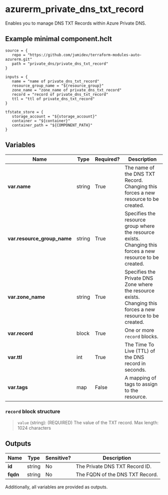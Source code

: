 # azurerm_private_dns_txt_record

Enables you to manage DNS TXT Records within Azure Private DNS.

## Example minimal component.hclt

```hcl
source = {
   repo = "https://github.com/jumidev/terraform-modules-auto-azurerm.git" 
   path = "private_dns/private_dns_txt_record" 
}

inputs = {
   name = "name of private_dns_txt_record" 
   resource_group_name = "${resource_group}" 
   zone_name = "zone_name of private_dns_txt_record" 
   record = "record of private_dns_txt_record" 
   ttl = "ttl of private_dns_txt_record" 
}

tfstate_store = {
   storage_account = "${storage_account}" 
   container = "${container}" 
   container_path = "${COMPONENT_PATH}" 
}

```

## Variables

| Name | Type | Required? |  Description |
| ---- | ---- | --------- |  ----------- |
| **var.name** | string | True | The name of the DNS TXT Record. Changing this forces a new resource to be created. | 
| **var.resource_group_name** | string | True | Specifies the resource group where the resource exists. Changing this forces a new resource to be created. | 
| **var.zone_name** | string | True | Specifies the Private DNS Zone where the resource exists. Changing this forces a new resource to be created. | 
| **var.record** | block | True | One or more `record` blocks. | 
| **var.ttl** | int | True | The Time To Live (TTL) of the DNS record in seconds. | 
| **var.tags** | map | False | A mapping of tags to assign to the resource. | 

### `record` block structure

> `value` (string): (REQUIRED) The value of the TXT record. Max length: 1024 characters



## Outputs

| Name | Type | Sensitive? | Description |
| ---- | ---- | --------- | --------- |
| **id** | string | No  | The Private DNS TXT Record ID. | 
| **fqdn** | string | No  | The FQDN of the DNS TXT Record. | 

Additionally, all variables are provided as outputs.
